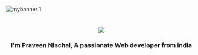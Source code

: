 
![mybanner 1](https://github.com/Praveen-nischal4/Praveen-nischal4/assets/113875949/4bccfd4d-c79e-4486-b05d-4468e79fb886)

<h1 align="center">
  <a href="https://git.io/typing-svg">
    <img src="https://readme-typing-svg.herokuapp.com/?lines=Hello,+Developers!+👋;Nice+to+See+You....;!&center=true&size=30&color=27F739&font=Fira+Code&weight=700">
  </a>
</h1>
                             

<h3 align="center">  I'm Praveen Nischal, A passionate Web developer from india  </h3> 
 



